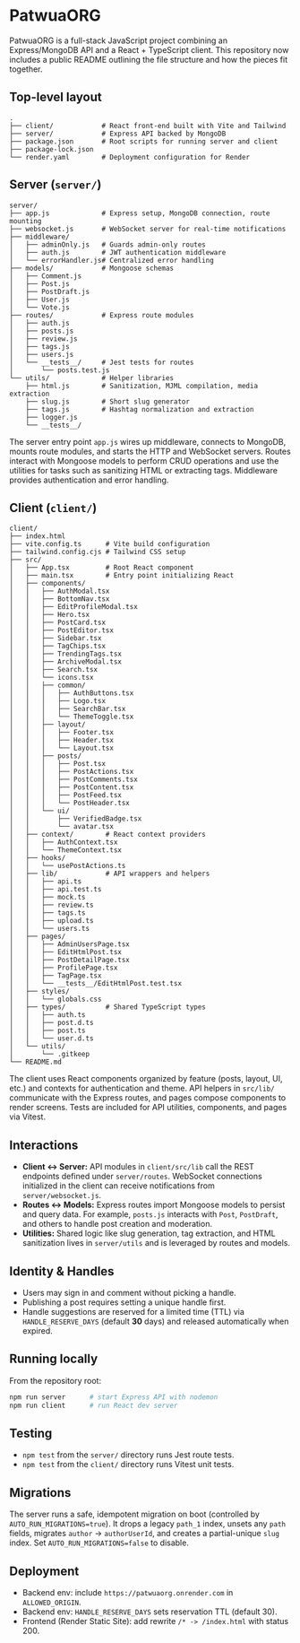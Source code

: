 # PatwuaORG

PatwuaORG is a full-stack JavaScript project combining an Express/MongoDB API and a React + TypeScript client. This repository now includes a public README outlining the file structure and how the pieces fit together.

## Top-level layout

```
.
├── client/            # React front-end built with Vite and Tailwind
├── server/            # Express API backed by MongoDB
├── package.json       # Root scripts for running server and client
├── package-lock.json
└── render.yaml        # Deployment configuration for Render
```

## Server (`server/`)

```
server/
├── app.js             # Express setup, MongoDB connection, route mounting
├── websocket.js       # WebSocket server for real-time notifications
├── middleware/
│   ├── adminOnly.js   # Guards admin-only routes
│   ├── auth.js        # JWT authentication middleware
│   └── errorHandler.js# Centralized error handling
├── models/            # Mongoose schemas
│   ├── Comment.js
│   ├── Post.js
│   ├── PostDraft.js
│   ├── User.js
│   └── Vote.js
├── routes/            # Express route modules
│   ├── auth.js
│   ├── posts.js
│   ├── review.js
│   ├── tags.js
│   ├── users.js
│   └── __tests__/     # Jest tests for routes
│       └── posts.test.js
└── utils/             # Helper libraries
    ├── html.js        # Sanitization, MJML compilation, media extraction
    ├── slug.js        # Short slug generator
    ├── tags.js        # Hashtag normalization and extraction
    ├── logger.js
    └── __tests__/
```

The server entry point `app.js` wires up middleware, connects to MongoDB, mounts route modules, and starts the HTTP and WebSocket servers. Routes interact with Mongoose models to perform CRUD operations and use the utilities for tasks such as sanitizing HTML or extracting tags. Middleware provides authentication and error handling.

## Client (`client/`)

```
client/
├── index.html
├── vite.config.ts      # Vite build configuration
├── tailwind.config.cjs # Tailwind CSS setup
├── src/
│   ├── App.tsx         # Root React component
│   ├── main.tsx        # Entry point initializing React
│   ├── components/
│   │   ├── AuthModal.tsx
│   │   ├── BottomNav.tsx
│   │   ├── EditProfileModal.tsx
│   │   ├── Hero.tsx
│   │   ├── PostCard.tsx
│   │   ├── PostEditor.tsx
│   │   ├── Sidebar.tsx
│   │   ├── TagChips.tsx
│   │   ├── TrendingTags.tsx
│   │   ├── ArchiveModal.tsx
│   │   ├── Search.tsx
│   │   └── icons.tsx
│   │   ├── common/
│   │   │   ├── AuthButtons.tsx
│   │   │   ├── Logo.tsx
│   │   │   ├── SearchBar.tsx
│   │   │   └── ThemeToggle.tsx
│   │   ├── layout/
│   │   │   ├── Footer.tsx
│   │   │   ├── Header.tsx
│   │   │   └── Layout.tsx
│   │   ├── posts/
│   │   │   ├── Post.tsx
│   │   │   ├── PostActions.tsx
│   │   │   ├── PostComments.tsx
│   │   │   ├── PostContent.tsx
│   │   │   ├── PostFeed.tsx
│   │   │   └── PostHeader.tsx
│   │   └── ui/
│   │       ├── VerifiedBadge.tsx
│   │       └── avatar.tsx
│   ├── context/        # React context providers
│   │   ├── AuthContext.tsx
│   │   └── ThemeContext.tsx
│   ├── hooks/
│   │   └── usePostActions.ts
│   ├── lib/            # API wrappers and helpers
│   │   ├── api.ts
│   │   ├── api.test.ts
│   │   ├── mock.ts
│   │   ├── review.ts
│   │   ├── tags.ts
│   │   ├── upload.ts
│   │   └── users.ts
│   ├── pages/
│   │   ├── AdminUsersPage.tsx
│   │   ├── EditHtmlPost.tsx
│   │   ├── PostDetailPage.tsx
│   │   ├── ProfilePage.tsx
│   │   ├── TagPage.tsx
│   │   └── __tests__/EditHtmlPost.test.tsx
│   ├── styles/
│   │   └── globals.css
│   ├── types/          # Shared TypeScript types
│   │   ├── auth.ts
│   │   ├── post.d.ts
│   │   ├── post.ts
│   │   └── user.d.ts
│   └── utils/
│       └── .gitkeep
└── README.md
```

The client uses React components organized by feature (posts, layout, UI, etc.) and contexts for authentication and theme. API helpers in `src/lib/` communicate with the Express routes, and pages compose components to render screens. Tests are included for API utilities, components, and pages via Vitest.

## Interactions

- **Client ↔ Server:** API modules in `client/src/lib` call the REST endpoints defined under `server/routes`. WebSocket connections initialized in the client can receive notifications from `server/websocket.js`.
- **Routes ↔ Models:** Express routes import Mongoose models to persist and query data. For example, `posts.js` interacts with `Post`, `PostDraft`, and others to handle post creation and moderation.
- **Utilities:** Shared logic like slug generation, tag extraction, and HTML sanitization lives in `server/utils` and is leveraged by routes and models.

## Identity & Handles

- Users may sign in and comment without picking a handle.
- Publishing a post requires setting a unique handle first.
- Handle suggestions are reserved for a limited time (TTL) via `HANDLE_RESERVE_DAYS` (default **30** days) and released automatically when expired.

## Running locally

From the repository root:

```bash
npm run server      # start Express API with nodemon
npm run client      # run React dev server
```

## Testing

- `npm test` from the `server/` directory runs Jest route tests.
- `npm test` from the `client/` directory runs Vitest unit tests.

## Migrations

The server runs a safe, idempotent migration on boot (controlled by `AUTO_RUN_MIGRATIONS=true`).
It drops a legacy `path_1` index, unsets any `path` fields, migrates `author` → `authorUserId`,
and creates a partial-unique `slug` index. Set `AUTO_RUN_MIGRATIONS=false` to disable.

## Deployment

- Backend env: include `https://patwuaorg.onrender.com` in `ALLOWED_ORIGIN`.
- Backend env: `HANDLE_RESERVE_DAYS` sets reservation TTL (default 30).
- Frontend (Render Static Site): add rewrite `/* -> /index.html` with status 200.
